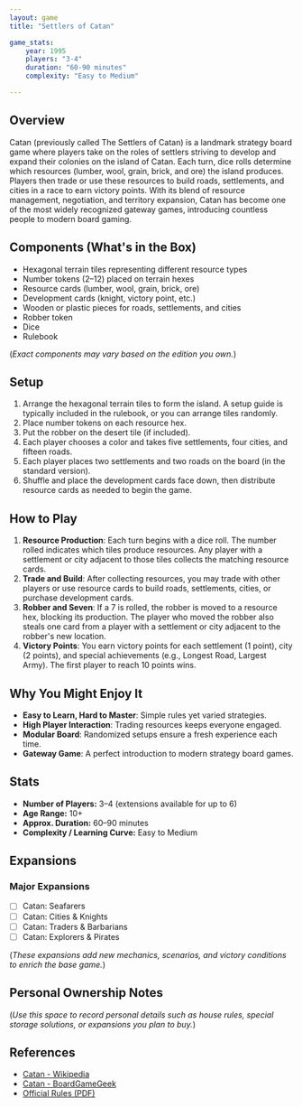 ```yaml
---
layout: game
title: "Settlers of Catan"

game_stats:
	year: 1995
	players: "3-4"
	duration: "60-90 minutes"
	complexity: "Easy to Medium"

---
```


## Overview
Catan (previously called The Settlers of Catan) is a landmark strategy board game where players take on the roles of settlers striving to develop and expand their colonies on the island of Catan. Each turn, dice rolls determine which resources (lumber, wool, grain, brick, and ore) the island produces. Players then trade or use these resources to build roads, settlements, and cities in a race to earn victory points. With its blend of resource management, negotiation, and territory expansion, Catan has become one of the most widely recognized gateway games, introducing countless people to modern board gaming.

## Components (What's in the Box)
- Hexagonal terrain tiles representing different resource types
- Number tokens (2–12) placed on terrain hexes
- Resource cards (lumber, wool, grain, brick, ore)
- Development cards (knight, victory point, etc.)
- Wooden or plastic pieces for roads, settlements, and cities
- Robber token
- Dice
- Rulebook

(*Exact components may vary based on the edition you own.*)

## Setup
1. Arrange the hexagonal terrain tiles to form the island. A setup guide is typically included in the rulebook, or you can arrange tiles randomly.
2. Place number tokens on each resource hex.
3. Put the robber on the desert tile (if included).
4. Each player chooses a color and takes five settlements, four cities, and fifteen roads.
5. Each player places two settlements and two roads on the board (in the standard version).
6. Shuffle and place the development cards face down, then distribute resource cards as needed to begin the game.

## How to Play
1. **Resource Production**: Each turn begins with a dice roll. The number rolled indicates which tiles produce resources. Any player with a settlement or city adjacent to those tiles collects the matching resource cards.
2. **Trade and Build**: After collecting resources, you may trade with other players or use resource cards to build roads, settlements, cities, or purchase development cards.
3. **Robber and Seven**: If a 7 is rolled, the robber is moved to a resource hex, blocking its production. The player who moved the robber also steals one card from a player with a settlement or city adjacent to the robber's new location.
4. **Victory Points**: You earn victory points for each settlement (1 point), city (2 points), and special achievements (e.g., Longest Road, Largest Army). The first player to reach 10 points wins.

## Why You Might Enjoy It
- **Easy to Learn, Hard to Master**: Simple rules yet varied strategies.
- **High Player Interaction**: Trading resources keeps everyone engaged.
- **Modular Board**: Randomized setups ensure a fresh experience each time.
- **Gateway Game**: A perfect introduction to modern strategy board games.

## Stats
- **Number of Players:** 3–4 (extensions available for up to 6)
- **Age Range:** 10+
- **Approx. Duration:** 60–90 minutes
- **Complexity / Learning Curve:** Easy to Medium

## Expansions

### Major Expansions
- [ ] Catan: Seafarers
- [ ] Catan: Cities & Knights
- [ ] Catan: Traders & Barbarians
- [ ] Catan: Explorers & Pirates

(*These expansions add new mechanics, scenarios, and victory conditions to enrich the base game.*)

## Personal Ownership Notes
(*Use this space to record personal details such as house rules, special storage solutions, or expansions you plan to buy.*)

## References
- [Catan - Wikipedia](https://en.wikipedia.org/wiki/Catan)
- [Catan - BoardGameGeek](https://boardgamegeek.com/boardgame/13/catan)
- [Official Rules (PDF)](https://www.catan.com/files/downloads/catan_base_rules_2020_200707.pdf)
